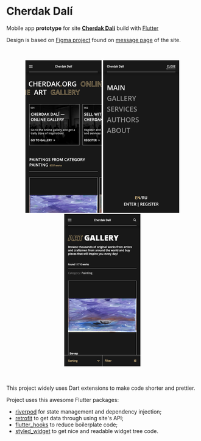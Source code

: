 # Cherdak Dalí

Mobile app **prototype** for site **[Cherdak Dalí](https://cherdak.org)** build with 
[Flutter](https://flutter.dev)

Design is based on [Figma project](https://www.figma.com/file/XZZYEpV6jcpCI0gJNt2OG9/cherdak.org-(Copy)?node-id=735%3A14857&t=sHtcNoHSLLxeKWL2-1) found on [message page](https://cherdak.org/support_the_project) of the site.

<br/>
<p align="center">
  <img src="test/golden/goldens/readme/screenshot1.png" alt="drawing" width="200px"/>
  <img src="test/golden/goldens/readme/screenshot2.png" alt="drawing" width="200px"/>
  <img src="test/golden/goldens/readme/screenshot3.png" alt="drawing" width="200px"/>
</p>
<br/>

This project widely uses Dart extensions to make code shorter and prettier. 

Project uses this awesome Flutter packages:
- [riverpod](https://pub.dev/packages/riverpod) 
  for state management and dependency injection;
- [retrofit](https://pub.dev/packages/retrofit) 
  to get data through using site's API;
- [flutter_hooks](https://pub.dev/packages/flutter_hooks)
  to reduce boilerplate code;
- [styled_widget](https://pub.dev/packages/styled_widget) 
  to get nice and readable widget tree code.
